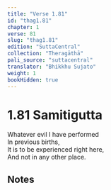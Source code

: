 ```yaml
---
title: "Verse 1.81"
id: "thag1.81"
chapter: 1
verse: 81
slug: "thag1.81"
edition: "SuttaCentral"
collection: "Theragāthā"
pali_source: "suttacentral"
translator: "Bhikkhu Sujato"
weight: 1
bookHidden: true
---
```


# 1.81 Samitigutta

Whatever evil I have performed  
In previous births,  
It is to be experienced right here,  
And not in any other place.  

## Notes